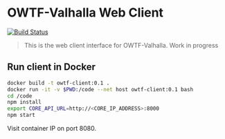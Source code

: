 # OWTF-Valhalla Web Client

[![Build Status](https://travis-ci.org/Kodkollektivet/owtf-valhalla-client.svg?branch=master)](https://travis-ci.org/Kodkollektivet/owtf-valhalla-client)

> This is the web client interface for OWTF-Valhalla. Work in progress


## Run client in Docker

```bash
docker build -t owtf-client:0.1 .
docker run -it -v $PWD:/code --net host owtf-client:0.1 bash
cd /code
npm install
export CORE_API_URL=http://<CORE_IP_ADDRESS>:8000
npm start
```

Visit container IP on port 8080.
